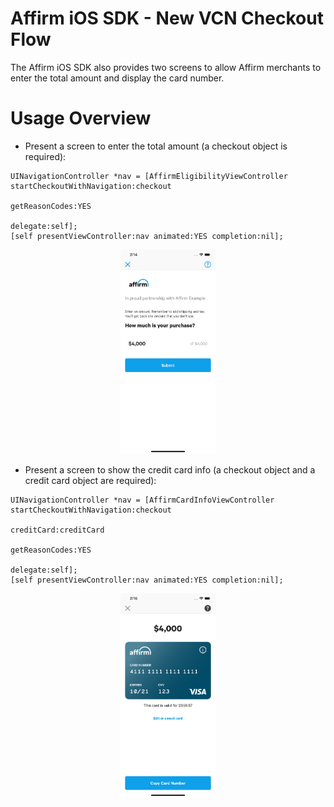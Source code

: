 
Affirm iOS SDK - New VCN Checkout Flow
==============

The Affirm iOS SDK also provides two screens to allow Affirm merchants to enter the total amount and display the card number.

Usage Overview
==============

- Present a screen to enter the total amount (a checkout object is required):
```
UINavigationController *nav = [AffirmEligibilityViewController startCheckoutWithNavigation:checkout
                                                                            getReasonCodes:YES
                                                                                  delegate:self];
[self presentViewController:nav animated:YES completion:nil];
```

<p align="center">
<img src="Screenshots/enter_total_amount.png" width="30%" alt="Enter total amount" hspace="10">
</p>

- Present a screen to show the credit card info (a checkout object and a credit card object are required):
```
UINavigationController *nav = [AffirmCardInfoViewController startCheckoutWithNavigation:checkout
                                                                            creditCard:creditCard
                                                                            getReasonCodes:YES
                                                                                  delegate:self];
[self presentViewController:nav animated:YES completion:nil];
```

<p align="center">
<img src="Screenshots/card_info.png" width="30%" alt="Show card info" hspace="10">
</p>
